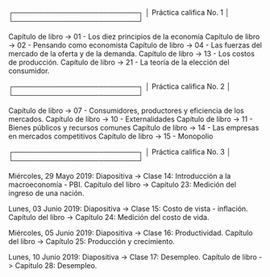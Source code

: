 ┌─────────────────────────┐
│ Práctica califica No. 1 │
└─────────────────────────┘

Capítulo de libro -> 01 - Los diez principios de la economía
Capítulo de libro -> 02 - Pensando como economista
Capítulo de libro -> 04 - Las fuerzas del mercado de la oferta y de la demanda.
Capítulo de libro -> 13 - Los costos de producción.
Capítulo de libro -> 21 - La teoría de la elección del consumidor.

┌─────────────────────────┐
│ Práctica califica No. 2 │
└─────────────────────────┘

Capítulo de libro -> 07 - Consumidores, productores y eficiencia de los mercados.
Capítulo de libro -> 10 - Externalidades
Capítulo de libro -> 11 - Bienes públicos y recursos comunes
Capítulo de libro -> 14 - Las empresas en mercados competitivos
Capítulo de libro -> 15 - Monopolio

┌─────────────────────────┐
│ Práctica califica No. 3 │
└─────────────────────────┘

Miércoles, 29 Mayo 2019:
	Diapositiva -> Clase 14: Introducción a la macroeconomía - PBI.
	Capítulo del libro -> Capítulo 23: Medición del ingreso de una nación.

Lunes, 03 Junio 2019:
	Diapositiva -> Clase 15: Costo de vista - inflación.
	Capítulo del libro -> Capítulo 24: Medición del costo de vida.

Miércoles, 05 Junio 2019:
	Diapositiva -> Clase  16: Productividad.
	Capítulo del libro -> Capítulo 25: Producción y crecimiento.

Lunes, 10 Junio 2019:
	Diapositiva -> Clase 17: Desempleo.
	Capítulo de libro -> Capitulo 28: Desempleo.
